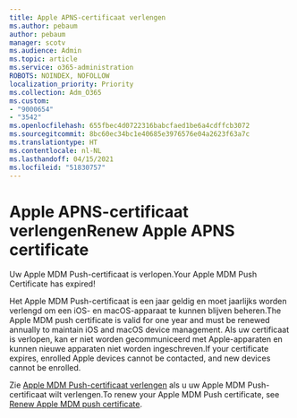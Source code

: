 ```yaml
---
title: Apple APNS-certificaat verlengen
ms.author: pebaum
author: pebaum
manager: scotv
ms.audience: Admin
ms.topic: article
ms.service: o365-administration
ROBOTS: NOINDEX, NOFOLLOW
localization_priority: Priority
ms.collection: Adm_O365
ms.custom:
- "9000654"
- "3542"
ms.openlocfilehash: 655fbec4d0722316babcfaed1be6a4cdffcb3072
ms.sourcegitcommit: 8bc60ec34bc1e40685e3976576e04a2623f63a7c
ms.translationtype: HT
ms.contentlocale: nl-NL
ms.lasthandoff: 04/15/2021
ms.locfileid: "51830757"
---
```

# <a name="renew-apple-apns-certificate"></a><span data-ttu-id="75b32-102">Apple APNS-certificaat verlengen</span><span class="sxs-lookup"><span data-stu-id="75b32-102">Renew Apple APNS certificate</span></span>

<span data-ttu-id="75b32-103">Uw Apple MDM Push-certificaat is verlopen.</span><span class="sxs-lookup"><span data-stu-id="75b32-103">Your Apple MDM Push Certificate has expired!</span></span>

<span data-ttu-id="75b32-104">Het Apple MDM Push-certificaat is een jaar geldig en moet jaarlijks worden verlengd om een iOS- en macOS-apparaat te kunnen blijven beheren.</span><span class="sxs-lookup"><span data-stu-id="75b32-104">The Apple MDM push certificate is valid for one year and must be renewed annually to maintain iOS and macOS device management.</span></span> <span data-ttu-id="75b32-105">Als uw certificaat is verlopen, kan er niet worden gecommuniceerd met Apple-apparaten en kunnen nieuwe apparaten niet worden ingeschreven.</span><span class="sxs-lookup"><span data-stu-id="75b32-105">If your certificate expires, enrolled Apple devices cannot be contacted, and new devices cannot be enrolled.</span></span>

<span data-ttu-id="75b32-106">Zie [Apple MDM Push-certificaat verlengen](https://docs.microsoft.com/intune/enrollment/apple-mdm-push-certificate-get#renew-apple-mdm-push-certificate) als u uw Apple MDM Push-certificaat wilt verlengen.</span><span class="sxs-lookup"><span data-stu-id="75b32-106">To renew your Apple MDM Push certificate, see [Renew Apple MDM push certificate](https://docs.microsoft.com/intune/enrollment/apple-mdm-push-certificate-get#renew-apple-mdm-push-certificate).</span></span>
